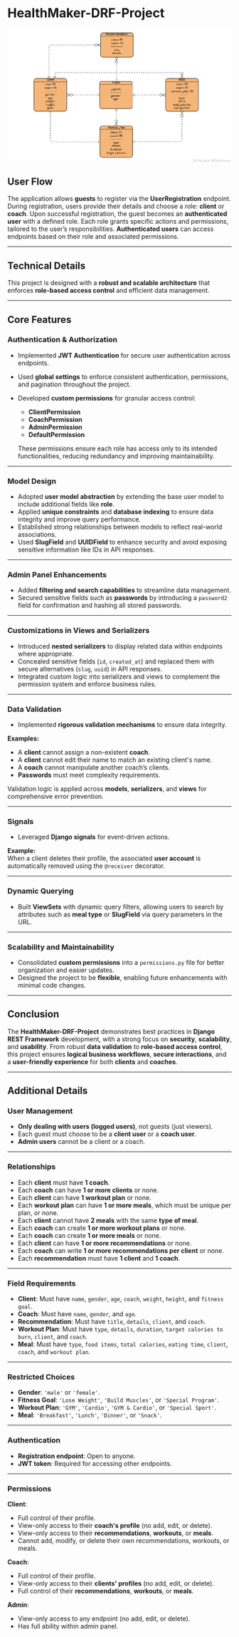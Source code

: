 # **HealthMaker-DRF-Project**

![ERD of HealthMaker](ERD%20(HealthMaker).png)


## **User Flow**
The application allows **guests** to register via the **UserRegistration** endpoint. During registration, users provide their details and choose a role: **client** or **coach**. Upon successful registration, the guest becomes an **authenticated user** with a defined role. Each role grants specific actions and permissions, tailored to the user’s responsibilities. **Authenticated users** can access endpoints based on their role and associated permissions.

---

## **Technical Details**
This project is designed with a **robust and scalable architecture** that enforces **role-based access control** and efficient data management.

---

## **Core Features**

### **Authentication & Authorization**
- Implemented **JWT Authentication** for secure user authentication across endpoints.
- Used **global settings** to enforce consistent authentication, permissions, and pagination throughout the project.
- Developed **custom permissions** for granular access control:
  - **ClientPermission**
  - **CoachPermission**
  - **AdminPermission**
  - **DefaultPermission**

  These permissions ensure each role has access only to its intended functionalities, reducing redundancy and improving maintainability.

---

### **Model Design**
- Adopted **user model abstraction** by extending the base user model to include additional fields like **role**.
- Applied **unique constraints** and **database indexing** to ensure data integrity and improve query performance.
- Established strong relationships between models to reflect real-world associations.
- Used **SlugField** and **UUIDField** to enhance security and avoid exposing sensitive information like IDs in API responses.

---

### **Admin Panel Enhancements**
- Added **filtering and search capabilities** to streamline data management.
- Secured sensitive fields such as **passwords** by introducing a `password2` field for confirmation and hashing all stored passwords.

---

### **Customizations in Views and Serializers**
- Introduced **nested serializers** to display related data within endpoints where appropriate.
- Concealed sensitive fields (`id`, `created_at`) and replaced them with secure alternatives (`slug`, `uuid`) in API responses.
- Integrated custom logic into serializers and views to complement the permission system and enforce business rules.

---

### **Data Validation**
- Implemented **rigorous validation mechanisms** to ensure data integrity.

**Examples:**
- A **client** cannot assign a non-existent **coach**.
- A **client** cannot edit their name to match an existing client's name.
- A **coach** cannot manipulate another coach’s clients.
- **Passwords** must meet complexity requirements.

Validation logic is applied across **models**, **serializers**, and **views** for comprehensive error prevention.

---

### **Signals**
- Leveraged **Django signals** for event-driven actions.

**Example:**  
When a client deletes their profile, the associated **user account** is automatically removed using the `@receiver` decorator.

---

### **Dynamic Querying**
- Built **ViewSets** with dynamic query filters, allowing users to search by attributes such as **meal type** or **SlugField** via query parameters in the URL.

---

### **Scalability and Maintainability**
- Consolidated **custom permissions** into a `permissions.py` file for better organization and easier updates.
- Designed the project to be **flexible**, enabling future enhancements with minimal code changes.

---

## **Conclusion**
The **HealthMaker-DRF-Project** demonstrates best practices in **Django REST Framework** development, with a strong focus on **security**, **scalability**, and **usability**. From robust **data validation** to **role-based access control**, this project ensures **logical business workflows**, **secure interactions**, and a **user-friendly experience** for both **clients** and **coaches**.

---

## **Additional Details**

### **User Management**
- **Only dealing with users (logged users)**, not guests (just viewers).
- Each guest must choose to be a **client user** or a **coach user**.
- **Admin users** cannot be a client or a coach.

---

### **Relationships**
- Each **client** must have **1 coach**.  
- Each **coach** can have **1 or more clients** or none.  
- Each **client** can have **1 workout plan** or none.  
- Each **workout plan** can have **1 or more meals**, which must be unique per plan, or none.  
- Each **client** cannot have **2 meals** with the same **type of meal**.  
- Each **coach** can create **1 or more workout plans** or none.  
- Each **coach** can create **1 or more meals** or none.  
- Each **client** can have **1 or more recommendations** or none.  
- Each **coach** can write **1 or more recommendations per client** or none.  
- Each **recommendation** must have **1 client** and **1 coach**.

---

### **Field Requirements**
- **Client**: Must have `name`, `gender`, `age`, `coach`, `weight`, `height`, and `fitness goal`.
- **Coach**: Must have `name`, `gender`, and `age`.
- **Recommendation**: Must have `title`, `details`, `client`, and `coach`.
- **Workout Plan**: Must have `type`, `details`, `duration`, `target calories to burn`, `client`, and `coach`.
- **Meal**: Must have `type`, `food items`, `total calories`, `eating time`, `client`, `coach`, and `workout plan`.

---

### **Restricted Choices**
- **Gender**: `'male'` or `'female'`.  
- **Fitness Goal**: `'Lose Weight'`, `'Build Muscles'`, or `'Special Program'`.  
- **Workout Plan**: `'GYM'`, `'Cardio'`, `'GYM & Cardio'`, or `'Special Sport'`.  
- **Meal**: `'Breakfast'`, `'Lunch'`, `'Dinner'`, or `'Snack'`.

---

### **Authentication**
- **Registration endpoint**: Open to anyone.
- **JWT token**: Required for accessing other endpoints.

---

### **Permissions**

**Client**:  
- Full control of their profile.  
- View-only access to their **coach's profile** (no add, edit, or delete).  
- View-only access to their **recommendations**, **workouts**, or **meals**.  
- Cannot add, modify, or delete their own recommendations, workouts, or meals.

**Coach**:  
- Full control of their profile.  
- View-only access to their **clients' profiles** (no add, edit, or delete).  
- Full control of their **recommendations**, **workouts**, or **meals**.

**Admin**:  
- View-only access to any endpoint (no add, edit, or delete).
- Has full ability within admin panel.
